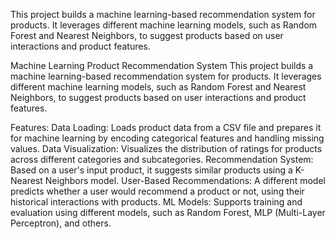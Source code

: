 This project builds a machine learning-based recommendation system for products. 
It leverages different machine learning models, such as Random Forest and Nearest Neighbors, to suggest products based on user interactions and product features.

Machine Learning Product Recommendation System
This project builds a machine learning-based recommendation system for products. It leverages different machine learning models, such as Random Forest and Nearest Neighbors, to suggest products based on user interactions and product features.

Features:
Data Loading: Loads product data from a CSV file and prepares it for machine learning by encoding categorical features and handling missing values.
Data Visualization: Visualizes the distribution of ratings for products across different categories and subcategories.
Recommendation System: Based on a user's input product, it suggests similar products using a K-Nearest Neighbors model.
User-Based Recommendations: A different model predicts whether a user would recommend a product or not, using their historical interactions with products.
ML Models: Supports training and evaluation using different models, such as Random Forest, MLP (Multi-Layer Perceptron), and others.
